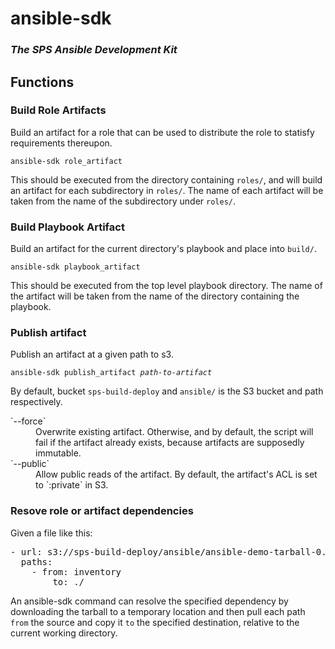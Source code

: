 ansible-sdk
===========

### *The SPS Ansible Development Kit*

## Functions

### Build Role Artifacts

Build an artifact for a role that can be used to distribute the role 
to statisfy requirements thereupon.

`ansible-sdk role_artifact`

This should be executed from the directory containing `roles/`, and will 
build an artifact for each subdirectory in `roles/`.  The name of each artifact will 
be taken from the name of the subdirectory under `roles/`.

### Build Playbook Artifact

Build an artifact for the current directory's playbook and place into 
`build/`.  

`ansible-sdk playbook_artifact`

This should be executed from the top level playbook directory.  The name of 
the artifact will be taken from the name of the directory containing the playbook.  

### Publish artifact 

Publish an artifact at a given path to s3.  

<code>ansible-sdk publish_artifact <i>path-to-artifact</i></code>

By default, bucket `sps-build-deploy` and 
`ansible/` is the S3 bucket and path respectively.

<dl>
  <dt>`--force`</dt>
  <dd>Overwrite existing artifact.  Otherwise, and by default, 
     the script will fail if the artifact already exists, 
     because artifacts are supposedly immutable.
  </dd>
  <dt>`--public`</dt>
  <dd>Allow public reads of the artifact.  By default, the artifact's ACL is 
    set to `:private` in S3.
  </dd>
</dl>


### Resove role or artifact dependencies

Given a file like this:
<pre>
- url: s3://sps-build-deploy/ansible/ansible-demo-tarball-0.0.0.tbz2
  paths:
    - from: inventory
        to: ./
</pre>
An ansible-sdk command can resolve the specified dependency by downloading the
tarball to a temporary location and then pull each path `from` the source and 
copy it `to` the specified destination, relative to the current working directory.

